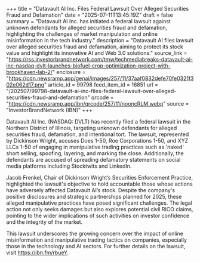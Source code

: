 +++
title = "Datavault AI Inc. Files Federal Lawsuit Over Alleged Securities Fraud and Defamation"
date = "2025-07-11T13:45:19Z"
draft = false
summary = "Datavault AI Inc. has initiated a federal lawsuit against unknown defendants for alleged securities fraud and defamation, highlighting the challenges of market manipulation and online misinformation in the tech industry."
description = "Datavault AI files lawsuit over alleged securities fraud and defamation, aiming to protect its stock value and highlight its innovative AI and Web 3.0 solutions."
source_link = "https://rss.investorbrandnetwork.com/tmw/techmediabreaks-datavault-ai-inc-nasdaq-dvlt-launches-biofuel-crop-optimization-project-with-brookhaven-lab-2/"
enclosure = "https://cdn.newsramp.app/genai/images/257/11/37aaf0832defe70fe0321f302e062d17.png"
article_id = 99798
feed_item_id = 16851
url = "/202507/99798-datavault-ai-inc-files-federal-lawsuit-over-alleged-securities-fraud-and-defamation"
qrcode = "https://cdn.newsramp.app/ibn/qrcode/257/11/nooncRLM.webp"
source = "InvestorBrandNetwork (IBN)"
+++

<p>Datavault AI Inc. (NASDAQ: DVLT) has recently filed a federal lawsuit in the Northern District of Illinois, targeting unknown defendants for alleged securities fraud, defamation, and intentional tort. The lawsuit, represented by Dickinson Wright, accuses Does 1-50, Roe Corporations 1-50, and XYZ LLCs 1-50 of engaging in manipulative trading practices such as 'naked' short selling, spoofing, layering, and marking the close. Additionally, the defendants are accused of spreading defamatory statements on social media platforms including Stocktwits and LinkedIn.</p><p>Jacob Frenkel, Chair of Dickinson Wright’s Securities Enforcement Practice, highlighted the lawsuit's objective to hold accountable those whose actions have adversely affected Datavault AI’s stock. Despite the company's positive disclosures and strategic partnerships planned for 2025, these alleged manipulative practices have posed significant challenges. The legal action not only seeks damages but also explores potential civil RICO claims, pointing to the wider implications of such activities on investor confidence and the integrity of the market.</p><p>This lawsuit underscores the growing concern over the impact of online misinformation and manipulative trading tactics on companies, especially those in the technology and AI sectors. For further details on the lawsuit, visit <a href='https://ibn.fm/rbueY' rel='nofollow' target='_blank'>https://ibn.fm/rbueY</a>.</p>
